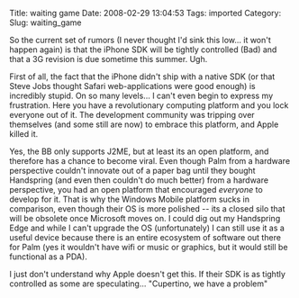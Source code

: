 Title: waiting game
Date: 2008-02-29 13:04:53
Tags: imported
Category: 
Slug: waiting_game

So the current set of rumors (I never thought I'd sink this low... it won't happen again) is that the iPhone SDK will be tightly controlled (Bad) and that a 3G revision is due sometime this summer.  Ugh.

First of all, the fact that the iPhone didn't ship with a native SDK (or that Steve Jobs thought Safari web-applications were good enough) is incredibly stupid. On so many levels... I can't even begin to express my frustration.  Here you have a revolutionary computing platform and you lock everyone out of it.  The development community was tripping over themselves (and some still are now) to embrace this platform, and Apple killed it.

Yes, the BB only supports J2ME, but at least its an open platform, and therefore has a chance to become viral.  Even though Palm from a hardware perspective couldn't innovate out of a paper bag until they bought Handspring (and even then couldn't do much better) from a hardware perspective, you had an open platform that encouraged <em>everyone</em> to develop for it.  That is why the Windows Mobile platform sucks in comparison, even though their OS is more polished -- its a closed silo that will be obsolete once Microsoft moves on.  I could dig out my Handspring Edge and while I can't upgrade the OS (unfortunately) I can still use it as a useful device because there is an entire ecosystem of software out there for Palm (yes it wouldn't have wifi or music or graphics, but it would still be functional as a PDA).

I just don't understand why Apple doesn't get this.  If their SDK is as tightly controlled as some are speculating... "Cupertino, we have a problem"

